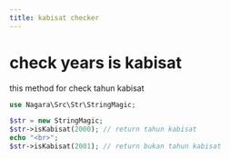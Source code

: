 ```yaml
---
title: kabisat checker
---
```


# check years is kabisat

this method for check tahun kabisat

```php
use Nagara\Src\Str\StringMagic;

$str = new StringMagic;
$str->isKabisat(2000); // return tahun kabisat
echo "<br>";
$str->isKabisat(2001); // return bukan tahun kabisat
```
